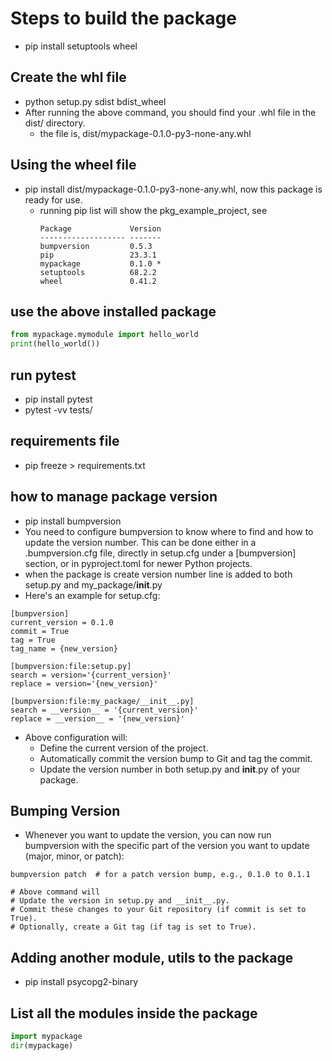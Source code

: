 # Steps to build the package
- pip install setuptools wheel
## Create the whl file
- python setup.py sdist bdist_wheel
- After running the above command, you should find your .whl file in the dist/ directory.
  - the file is, dist/mypackage-0.1.0-py3-none-any.whl
## Using the wheel file
- pip install dist/mypackage-0.1.0-py3-none-any.whl, now this package is ready for use.
  - running pip list will show the pkg_example_project, see
    ```
    Package             Version
    ------------------- -------
    bumpversion         0.5.3
    pip                 23.3.1
    mypackage           0.1.0 *
    setuptools          68.2.2
    wheel               0.41.2
    ```
## use the above installed package
```python
from mypackage.mymodule import hello_world
print(hello_world())
```
## run pytest
- pip install pytest
- pytest -vv tests/

## requirements file
- pip freeze > requirements.txt

## how to manage package version
- pip install bumpversion
- You need to configure bumpversion to know where to find and how to update the version number.
This can be done either in a .bumpversion.cfg file, directly in setup.cfg under a [bumpversion] section, 
or in pyproject.toml for newer Python projects.
- when the package is create version number line is added to both setup.py and my_package/__init__.py
- Here's an example for setup.cfg:
```asciidoc
[bumpversion]
current_version = 0.1.0
commit = True
tag = True
tag_name = {new_version}

[bumpversion:file:setup.py]
search = version='{current_version}'
replace = version='{new_version}'

[bumpversion:file:my_package/__init__.py]
search = __version__ = '{current_version}'
replace = __version__ = '{new_version}'

```
- Above configuration will:
  - Define the current version of the project.
  - Automatically commit the version bump to Git and tag the commit.
  - Update the version number in both setup.py and __init__.py of your package.
## Bumping Version 
- Whenever you want to update the version, you can now run bumpversion with the specific part of the version you want to update (major, minor, or patch):
```shell
bumpversion patch  # for a patch version bump, e.g., 0.1.0 to 0.1.1

# Above command will
# Update the version in setup.py and __init__.py.
# Commit these changes to your Git repository (if commit is set to True).
# Optionally, create a Git tag (if tag is set to True).
```

## Adding another module, utils to the package
- pip install psycopg2-binary


## List all the modules inside the package
```python
import mypackage
dir(mypackage)
```